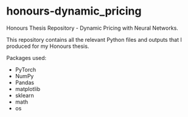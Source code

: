 # honours-dynamic_pricing
Honours Thesis Repository - Dynamic Pricing with Neural Networks.


This repository contains all the relevant Python files and outputs that I produced for my Honours thesis.

Packages used:
 - PyTorch
 - NumPy
 - Pandas
 - matplotlib
 - sklearn
 - math
 - os
